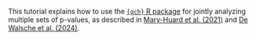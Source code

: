 This tutorial explains how to use the [`{qch}` R package](https://cran.r-project.org/web/packages/qch/index.html) for jointly analyzing multiple sets of p-values, as described in [Mary-Huard et al. (2021)](https://doi.org/10.1093/bioinformatics/btab592) and [De Walsche et al. (2024)](https://doi.org/10.1101/2024.03.17.585412).
